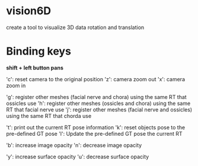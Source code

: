 # vision6D
create a tool to visualize 3D data rotation and translation


# Binding keys

**shift + left button pans**

'c': reset camera to the original position
'z': camera zoom out
'x': camera zoom in

'g': register other meshes (facial nerve and chora) using the same RT that ossicles use
'h': register other meshes (ossicles and chora) using the same RT that facial nerve use
'j': register other meshes (facial nerve and ossicles) using the same RT that chorda use

't': print out the current RT pose information
'k': reset objects pose to the pre-defined GT pose
'l': Update the pre-defined GT pose the current RT

'b': increase image opacity
'n': decrease image opacity

'y': increase surface opacity
'u': decrease surface opacity